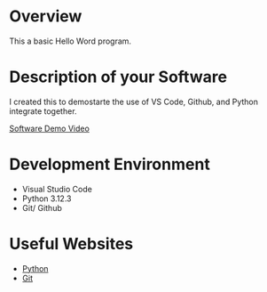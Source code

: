 # Overview

This a basic Hello Word program. 

# Description of your Software

I created this to demostarte the use of VS Code, Github, and Python integrate together.



[Software Demo Video](https://youtu.be/OGMrAnndznY)

# Development Environment

* Visual Studio Code
* Python 3.12.3
* Git/ Github

# Useful Websites

* [Python](https://www.python.org/downloads/)
* [Git](https://git-scm.com/)